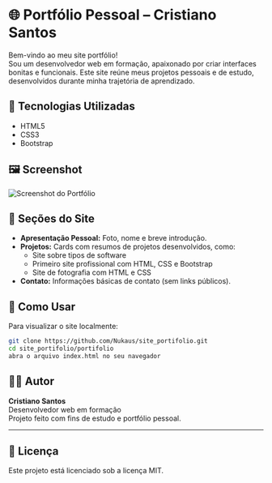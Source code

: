 # 🌐 Portfólio Pessoal – Cristiano Santos

Bem-vindo ao meu site portfólio!  
Sou um desenvolvedor web em formação, apaixonado por criar interfaces bonitas e funcionais. Este site reúne meus projetos pessoais e de estudo, desenvolvidos durante minha trajetória de aprendizado.

## 🚀 Tecnologias Utilizadas

- HTML5
- CSS3
- Bootstrap

## 🖼️ Screenshot

![Screenshot do Portfólio](portifolio1/imagens/screenshot_site.jpeg)


## 📌 Seções do Site

- **Apresentação Pessoal:** Foto, nome e breve introdução.
- **Projetos:** Cards com resumos de projetos desenvolvidos, como:
  - Site sobre tipos de software
  - Primeiro site profissional com HTML, CSS e Bootstrap
  - Site de fotografia com HTML e CSS
- **Contato:** Informações básicas de contato (sem links públicos).

## 🔧 Como Usar

Para visualizar o site localmente:

```bash
git clone https://github.com/Nukaus/site_portifolio.git
cd site_portifolio/portifolio
abra o arquivo index.html no seu navegador
```

## 👨‍💻 Autor

**Cristiano Santos**  
Desenvolvedor web em formação  
Projeto feito com fins de estudo e portfólio pessoal.

---

## 📝 Licença

Este projeto está licenciado sob a licença MIT.

 
